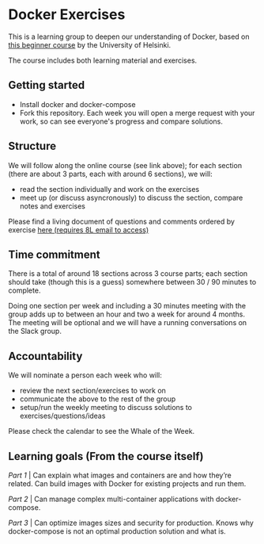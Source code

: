 # Docker Exercises

This is a learning group to deepen our understanding of Docker, based on [this beginner course](https://devopswithdocker.com/)
by the University of Helsinki.

The course includes both learning material and exercises.

## Getting started

- Install docker and docker-compose
- Fork this repository.
Each week you will open a merge request with your work, so can see everyone's progress and compare solutions.

## Structure

We will follow along the online course (see link above);
for each section (there are about 3 parts, each with around 6 sections), we will:

- read the section individually and work on the exercises
- meet up (or discuss asyncronously) to discuss the section, compare notes and exercises

Please find a living document of questions and comments ordered by exercise [here (requires 8L email to access)](https://docs.google.com/document/d/10DDMHfTIAL8Fg2dwJqfEplo0eNgaATDReGXt_qG9NaQ/edit#heading=h.anjzzih5xala)

## Time commitment

There is a total of around 18 sections across 3 course parts; each section should take (though this is a guess)
somewhere between 30 / 90 minutes to complete.

Doing one section per week and including a 30 minutes meeting with the group adds up to between an hour and two
a week for around 4 months. The meeting will be optional and we will have a running conversations on the Slack
group.

## Accountability

We will nominate a person each week who will:

- review the next section/exercises to work on
- communicate the above to the rest of the group
- setup/run the weekly meeting to discuss solutions to exercises/questions/ideas

Please check the calendar to see the Whale of the Week.

## Learning goals (From the course itself)

*Part 1* | Can explain what images and containers are and how they’re related.
Can build images with Docker for existing projects and run them.


*Part 2* | Can manage complex multi-container applications with docker-compose.


*Part 3* | Can optimize images sizes and security for production.
Knows why docker-compose is not an optimal production solution and what is.


